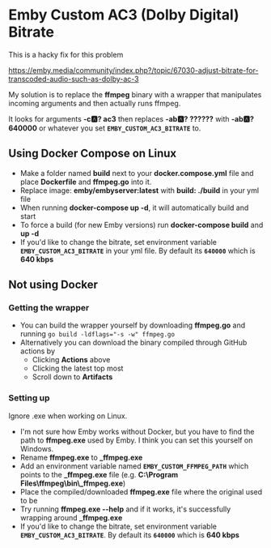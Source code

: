 # Emby Custom AC3 (Dolby Digital) Bitrate

This is a hacky fix for this problem

https://emby.media/community/index.php?/topic/67030-adjust-bitrate-for-transcoded-audio-such-as-dolby-ac-3

My solution is to replace the **ffmpeg** binary with a wrapper that manipulates incoming arguments and then actually runs ffmpeg.

It looks for arguments **-c:a:? ac3** then replaces **-ab:a:? ??????** with **-ab:a:? 640000** or whatever you set **`EMBY_CUSTOM_AC3_BITRATE`** to.

## Using Docker Compose on Linux

-   Make a folder named **build** next to your **docker.compose.yml** file and place **Dockerfile** and **ffmpeg.go** into it.
-   Replace image: **emby/embyserver:latest** with **build: ./build** in your yml file
-   When running **docker-compose up -d**, it will automatically build and start
-   To force a build (for new Emby versions) run **docker-compose build** and **up -d**
-   If you'd like to change the bitrate, set environment variable **`EMBY_CUSTOM_AC3_BITRATE`** in your yml file. By default its **`640000`** which is **640 kbps**

## Not using Docker

### Getting the wrapper

-   You can build the wrapper yourself by downloading **ffmpeg.go** and running `go build -ldflags="-s -w" ffmpeg.go`
-   Alternatively you can download the binary compiled through GitHub actions by
    -   Clicking **Actions** above
    -   Clicking the latest top most
    -   Scroll down to **Artifacts**

### Setting up

Ignore .exe when working on Linux.

-   I'm not sure how Emby works without Docker, but you have to find the path to **ffmpeg.exe** used by Emby. I think you can set this yourself on Windows.
-   Rename **ffmpeg.exe** to **\_ffmpeg.exe**
-   Add an environment variable named **`EMBY_CUSTOM_FFMPEG_PATH`** which points to the **\_ffmpeg.exe** file (e.g. **C:\\Program Files\\ffmpeg\\bin\\\_ffmpeg.exe**)
-   Place the compiled/downloaded **ffmpeg.exe** file where the original used to be
-   Try running **ffmpeg.exe --help** and if it works, it's successfully wrapping around **\_ffmpeg.exe**
-   If you'd like to change the bitrate, set environment variable **`EMBY_CUSTOM_AC3_BITRATE`**. By default its **`640000`** which is **640 kbps**
